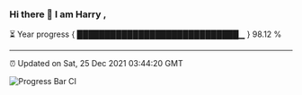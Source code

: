 ### Hi there 👋 I am Harry , 

⏳ Year progress { █████████████████████████████▁ } 98.12 %

---

⏰ Updated on Sat, 25 Dec 2021 03:44:20 GMT

![Progress Bar CI](https://github.com/duykhang68/duykhang68/workflows/Progress%20Bar%20CI/badge.svg)
